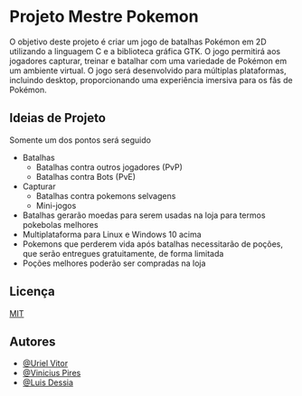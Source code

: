 
# Projeto Mestre Pokemon

O objetivo deste projeto é criar um jogo de batalhas Pokémon em 2D utilizando a linguagem C e a biblioteca gráfica GTK. O jogo permitirá aos jogadores capturar, treinar e batalhar com uma variedade de Pokémon em um ambiente virtual. O jogo será desenvolvido para múltiplas plataformas, incluindo desktop, proporcionando uma experiência imersiva para os fãs de Pokémon.


## Ideias de Projeto
Somente um dos pontos será seguido

- Batalhas
    - Batalhas contra outros jogadores (PvP)
    - Batalhas contra Bots (PvE)
- Capturar
    - Batalhas contra pokemons selvagens
    - Mini-jogos
- Batalhas gerarão moedas para serem usadas na loja para termos pokebolas melhores
- Multiplataforma para Linux e Windows 10 acima
- Pokemons que perderem vida após batalhas necessitarão de poções, que serão entregues gratuitamente, de forma limitada
- Poções melhores poderão ser compradas na loja

## Licença

[MIT](https://choosealicense.com/licenses/mit/)


## Autores

- [@Uriel Vitor](https://github.com/7-Talks)
- [@Vinicius Pires](https://github.com/Vini-Pires)
- [@Luis Dessia](https://github.com/luisdessia)

